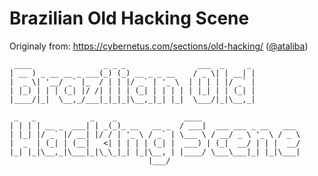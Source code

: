 # Brazilian Old Hacking Scene
Originaly from: https://cybernetus.com/sections/old-hacking/ ([@ataliba](https://github.com/ataliba))
```
 ____                _ _ _                ___  _     _ 
| __ ) _ __ __ _ ___(_) (_) __ _ _ __    / _ \| | __| |
|  _ \| '__/ _` |_  / | | |/ _` | '_ \  | | | | |/ _` |
| |_) | | | (_| |/ /| | | | (_| | | | | | |_| | | (_| |
|____/|_|  \__,_/___|_|_|_|\__,_|_| |_|  \___/|_|\__,_|
                                                       
 _   _            _    _               ____                      
| | | | __ _  ___| | _(_)_ __   __ _  / ___|  ___ ___ _ __   ___ 
| |_| |/ _` |/ __| |/ / | '_ \ / _` | \___ \ / __/ _ \ '_ \ / _ \
|  _  | (_| | (__|   <| | | | | (_| |  ___) | (_|  __/ | | |  __/
|_| |_|\__,_|\___|_|\_\_|_| |_|\__, | |____/ \___\___|_| |_|\___|
                               |___/                             
```
